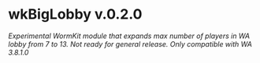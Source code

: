 # wkBigLobby v.0.2.0
_Experimental WormKit module that expands max number of players in WA lobby from 7 to 13. Not ready for general release. Only compatible with WA 3.8.1.0_
